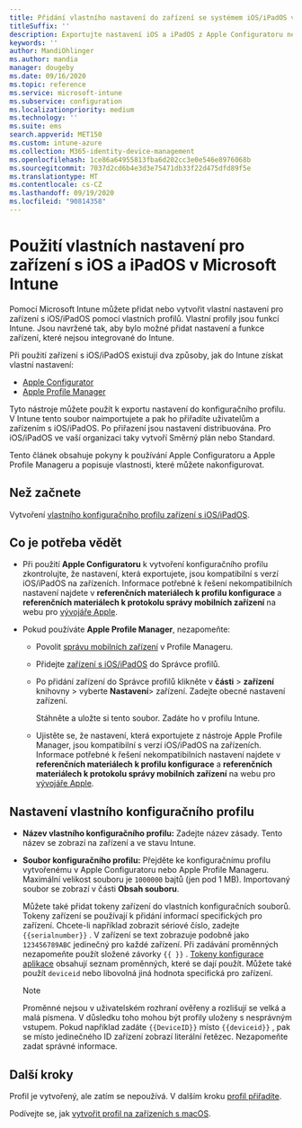 ```yaml
---
title: Přidání vlastního nastavení do zařízení se systémem iOS/iPadOS v Microsoft Intune – Azure | Microsoft Docs
titleSuffix: ''
description: Exportujte nastavení iOS a iPadOS z Apple Configuratoru nebo nástrojů Správce profilů Apple a pak tato nastavení naimportujte do Microsoft Intune. Tato nastavení můžou vytvářet, používat a řídit vlastní nastavení a funkce na zařízeních s iOS/iPadOS. Tento vlastní profil je pak možné přiřadit nebo distribuovat do zařízení se systémem iOS/iPadOS ve vaší organizaci, aby bylo možné vytvořit směrný plán nebo Standard.
keywords: ''
author: MandiOhlinger
ms.author: mandia
manager: dougeby
ms.date: 09/16/2020
ms.topic: reference
ms.service: microsoft-intune
ms.subservice: configuration
ms.localizationpriority: medium
ms.technology: ''
ms.suite: ems
search.appverid: MET150
ms.custom: intune-azure
ms.collection: M365-identity-device-management
ms.openlocfilehash: 1ce86a64955813fba6d202cc3e0e546e8976068b
ms.sourcegitcommit: 7037d2cd6b4e3d3e75471db33f22d475dfd89f5e
ms.translationtype: MT
ms.contentlocale: cs-CZ
ms.lasthandoff: 09/19/2020
ms.locfileid: "90814358"
---
```

# <a name="use-custom-settings-for-ios-and-ipados-devices-in-microsoft-intune"></a>Použití vlastních nastavení pro zařízení s iOS a iPadOS v Microsoft Intune

Pomocí Microsoft Intune můžete přidat nebo vytvořit vlastní nastavení pro zařízení s iOS/iPadOS pomocí vlastních profilů. Vlastní profily jsou funkcí Intune. Jsou navržené tak, aby bylo možné přidat nastavení a funkce zařízení, které nejsou integrované do Intune.

Při použití zařízení s iOS/iPadOS existují dva způsoby, jak do Intune získat vlastní nastavení:

- [Apple Configurator](https://itunes.apple.com/app/apple-configurator-2/id1037126344?mt=12)
- [Apple Profile Manager](https://support.apple.com/profile-manager)

Tyto nástroje můžete použít k exportu nastavení do konfiguračního profilu. V Intune tento soubor naimportujete a pak ho přiřadíte uživatelům a zařízením s iOS/iPadOS. Po přiřazení jsou nastavení distribuována. Pro iOS/iPadOS ve vaší organizaci taky vytvoří Směrný plán nebo Standard.

Tento článek obsahuje pokyny k používání Apple Configuratoru a Apple Profile Manageru a popisuje vlastnosti, které můžete nakonfigurovat.

## <a name="before-you-begin"></a>Než začnete

Vytvoření [vlastního konfiguračního profilu zařízení s iOS/iPadOS](custom-settings-configure.md).

## <a name="what-you-need-to-know"></a>Co je potřeba vědět

- Při použití **Apple Configuratoru** k vytvoření konfiguračního profilu zkontrolujte, že nastavení, která exportujete, jsou kompatibilní s verzí iOS/iPadOS na zařízeních. Informace potřebné k řešení nekompatibilních nastavení najdete v **referenčních materiálech k profilu konfigurace** a **referenčních materiálech k protokolu správy mobilních zařízení** na webu pro [vývojáře Apple](https://developer.apple.com/).

- Pokud používáte **Apple Profile Manager**, nezapomeňte:

  - Povolit [správu mobilních zařízení](https://help.apple.com/serverapp/mac/5.7/#/apd05B9B761-D390-4A75-9251-E9AD29A61D0C) v Profile Manageru.
  - Přidejte [zařízení s iOS/iPadOS](https://help.apple.com/profilemanager/mac/5.7/#/pm9onzap1984) do Správce profilů.
  - Po přidání zařízení do Správce profilů klikněte v **části**  >  **zařízení** knihovny > vyberte **Nastavení**> zařízení. Zadejte obecné nastavení zařízení.

    Stáhněte a uložte si tento soubor. Zadáte ho v profilu Intune.

  - Ujistěte se, že nastavení, která exportujete z nástroje Apple Profile Manager, jsou kompatibilní s verzí iOS/iPadOS na zařízeních. Informace potřebné k řešení nekompatibilních nastavení najdete v **referenčních materiálech k profilu konfigurace** a **referenčních materiálech k protokolu správy mobilních zařízení** na webu pro [vývojáře Apple](https://developer.apple.com/).

## <a name="custom-configuration-profile-settings"></a>Nastavení vlastního konfiguračního profilu

- **Název vlastního konfiguračního profilu:** Zadejte název zásady. Tento název se zobrazí na zařízení a ve stavu Intune.
- **Soubor konfiguračního profilu:** Přejděte ke konfiguračnímu profilu vytvořenému v Apple Configuratoru nebo Apple Profile Manageru. Maximální velikost souboru je `1000000` bajtů (jen pod 1 MB). Importovaný soubor se zobrazí v části **Obsah souboru**.

  Můžete také přidat tokeny zařízení do vlastních konfiguračních souborů. Tokeny zařízení se používají k přidání informací specifických pro zařízení. Chcete-li například zobrazit sériové číslo, zadejte `{{serialnumber}}` . V zařízení se text zobrazuje podobně jako `123456789ABC` jedinečný pro každé zařízení. Při zadávání proměnných nezapomeňte použít složené závorky `{{ }}` . [Tokeny konfigurace aplikace](../apps/app-configuration-policies-use-ios.md#tokens-used-in-the-property-list) obsahují seznam proměnných, které se dají použít. Můžete také použít `deviceid` nebo libovolná jiná hodnota specifická pro zařízení.

  > [!NOTE]
  > Proměnné nejsou v uživatelském rozhraní ověřeny a rozlišují se velká a malá písmena. V důsledku toho mohou být profily uloženy s nesprávným vstupem. Pokud například zadáte `{{DeviceID}}` místo `{{deviceid}}` , pak se místo jedinečného ID zařízení zobrazí literální řetězec. Nezapomeňte zadat správné informace.

## <a name="next-steps"></a>Další kroky

Profil je vytvořený, ale zatím se nepoužívá. V dalším kroku [profil přiřadíte](device-profile-assign.md).

Podívejte se, jak [vytvořit profil na zařízeních s macOS](custom-settings-macos.md). 

